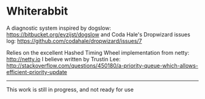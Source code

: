 Whiterabbit
===========

A diagnostic system inspired by dogslow: https://bitbucket.org/evzijst/dogslow 
and Coda Hale's Dropwizard issues log: https://github.com/codahale/dropwizard/issues/7

Relies on the excellent Hashed Timing Wheel implementation from netty: http://netty.io
I believe written by Trustin Lee: http://stackoverflow.com/questions/450180/a-priority-queue-which-allows-efficient-priority-update

---

This work is still in progress, and not ready for use